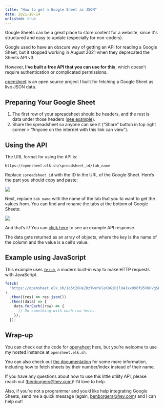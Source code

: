 ```yaml
---
title: "How to get a Google Sheet as JSON"
date: 2021-10-14
unlisted: true
---
```


Google Sheets can be a great place to store content for a website, since it's structured and easy to update (especially for non-coders).

Google used to have an obscure way of getting an API for reading a Google Sheet, but it stopped working in August 2021 when they deprecated the Sheets API v3.

However, **I’ve built a free API that you can use for this**, which doesn’t require authentication or complicated permissions.

[opensheet](https://github.com/benborgers/opensheet) is an open source project I built for fetching a Google Sheet as live JSON data.

## Preparing Your Google Sheet

1. The first row of your spreadsheet should be headers, and the rest is data under those headers ([see example](https://docs.google.com/spreadsheets/d/1o5t26He2DzTweYeleXOGiDjlU4Jkx896f95VUHVgS8U/edit)).
2. Share the spreadsheet so anyone can see it (“Share” button in top right corner > “Anyone on the internet with this link can view”).

## Using the API

The URL format for using the API is:

```
https://opensheet.elk.sh/spreadsheet_id/tab_name
```

Replace `spreadsheet_id` with the ID in the URL of the Google Sheet. Here’s the part you should copy and paste:

![](/posts/google-sheets-json/google-sheets-json-url.png)

Next, replace `tab_name` with the name of the tab that you to want to get the values from. You can find and rename the tabs at the bottom of Google Sheets:

![](/posts/google-sheets-json/google-sheets-json-sheet-name.png)

And that’s it! You can [click here](https://opensheet.elk.sh/1o5t26He2DzTweYeleXOGiDjlU4Jkx896f95VUHVgS8U/Test+Sheet) to see an example API response.

The data gets returned as an array of objects, where the key is the name of the column and the value is a cell’s value.

## Example using JavaScript

This example uses [`fetch`](https://developer.mozilla.org/en-US/docs/Web/API/Fetch_API), a modern built-in way to make HTTP requests with JavaScript.

```js
fetch(
  "https://opensheet.elk.sh/1o5t26He2DzTweYeleXOGiDjlU4Jkx896f95VUHVgS8U/Test+Sheet"
)
  .then((res) => res.json())
  .then((data) => {
    data.forEach((row) => {
      // Do something with each row here.
    });
  });
```

## Wrap-up

You can check out the code for [opensheet](https://github.com/benborgers/opensheet) here, but you’re welcome to use my hosted instance at `opensheet.elk.sh`.

You can also check out [the documentation](https://opensheet.elk.sh) for some more information, including how to fetch sheets by their number/index instead of their name.

If you have any questions about how to use this little utility API, please reach out (benborgers@hey.com)! I’d love to help.

Also, if you’re not a programmer and you’d like help integrating Google Sheets, send me a quick message (again, benborgers@hey.com) and I can help out!
